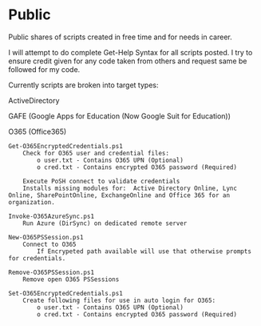 # Public
Public shares of scripts created in free time and for needs in career.

I will attempt to do complete Get-Help Syntax for all scripts posted.
I try to ensure credit given for any code taken from others and request same be followed for my code.

Currently scripts are broken into target types:

ActiveDirectory

GAFE (Google Apps for Education (Now Google Suit for Education))

O365 (Office365)
    
    Get-O365EncryptedCredentials.ps1
        Check for O365 user and credential files:
            o user.txt - Contains O365 UPN (Optional)
            o cred.txt - Contains encrypted O365 password (Required)

        Execute PoSH connect to validate credentials
        Installs missing modules for:  Active Directory Online, Lync Online, SharePointOnline, ExchangeOnline and Office 365 for an organization.
    
    Invoke-O365AzureSync.ps1
        Run Azure (DirSync) on dedicated remote server

    New-O365PSSession.ps1
        Connect to O365
            If Encrypeted path available will use that otherwise prompts for credentials.

    Remove-O365PSSession.ps1
        Remove open O365 PSSessions

    Set-O365EncryptedCredentials.ps1
        Create following files for use in auto login for O365:
            o user.txt - Contains O365 UPN (Optional)
            o cred.txt - Contains encrypted O365 password (Required)
